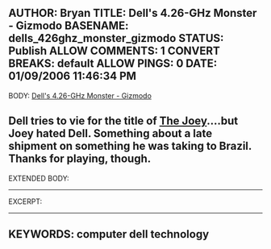 AUTHOR: Bryan
TITLE: Dell's 4.26-GHz Monster - Gizmodo
BASENAME: dells_426ghz_monster_gizmodo
STATUS: Publish
ALLOW COMMENTS: 1
CONVERT BREAKS: __default__
ALLOW PINGS: 0
DATE: 01/09/2006 11:46:34 PM
-----
BODY:
<a title="Dell's 4.26-GHz Monster - Gizmodo" href="http://us.gizmodo.com/gadgets/pcs/dells-426ghz-monster-147014.php">Dell's 4.26-GHz Monster - Gizmodo</a>

Dell tries to vie for the title of <a href="http://www.leftsider.com/leftsider/archives/2005/12/the_joey.htm">The Joey</a>....but Joey hated Dell. Something about a late shipment on something he was taking to Brazil. Thanks for playing, though.
-----
EXTENDED BODY:

-----
EXCERPT:

-----
KEYWORDS:
computer dell technology
-----


